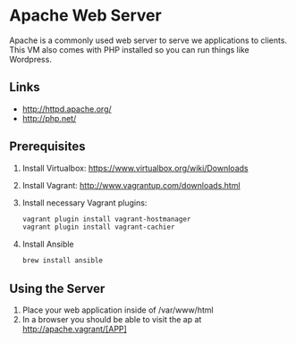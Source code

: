 # Apache Web Server

Apache is a commonly used web server to serve we applications to clients. This VM also comes with PHP installed so you can run things like Wordpress.

Links
-----
* http://httpd.apache.org/
* http://php.net/

Prerequisites
-------------
1. Install Virtualbox: https://www.virtualbox.org/wiki/Downloads

2. Install Vagrant: http://www.vagrantup.com/downloads.html

3. Install necessary Vagrant plugins:
    
    ```sh
    vagrant plugin install vagrant-hostmanager
    vagrant plugin install vagrant-cachier
    ```

4. Install Ansible

    ```sh
    brew install ansible
    ```
    
Using the Server
----------------
1. Place your web application inside of /var/www/html
2. In a browser you should be able to visit the ap at http://apache.vagrant/[APP]
